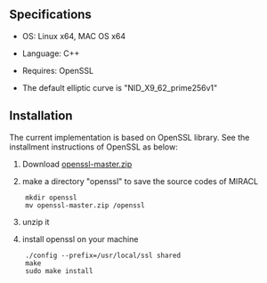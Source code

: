 ## Specifications

- OS: Linux x64, MAC OS x64

- Language: C++

- Requires: OpenSSL

- The default elliptic curve is "NID_X9_62_prime256v1"


## Installation

The current implementation is based on OpenSSL library. See the installment instructions of OpenSSL as below:  

1. Download [openssl-master.zip](https://github.com/openssl/openssl.git)

2. make a directory "openssl" to save the source codes of MIRACL

```
    mkdir openssl
    mv openssl-master.zip /openssl
```

3. unzip it

4. install openssl on your machine

```
    ./config --prefix=/usr/local/ssl shared
    make 
    sudo make install
```